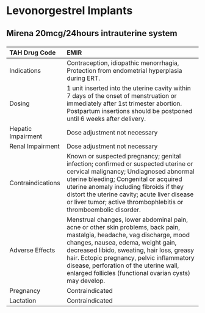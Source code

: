 # Levonorgestrel Implants

## Mirena 20mcg/24hours intrauterine system

##### 

| TAH Drug Code      | EMIR                                                                                                                                                                                                                                                                                                                                                           |
|:-------------------|:---------------------------------------------------------------------------------------------------------------------------------------------------------------------------------------------------------------------------------------------------------------------------------------------------------------------------------------------------------------|
| Indications        | Contraception, idiopathic menorrhagia, Protection from endometrial hyperplasia during ERT.                                                                                                                                                                                                                                                                     |
| Dosing             | 1 unit inserted into the uterine cavity within 7 days of the onset of menstruation or immediately after 1st trimester abortion. Postpartum insertions should be postponed until 6 weeks after delivery.                                                                                                                                                        |
| Hepatic Impairment | Dose adjustment not necessary                                                                                                                                                                                                                                                                                                                                  |
| Renal Impairment   | Dose adjustment not necessary                                                                                                                                                                                                                                                                                                                                  |
| Contraindications  | Known or suspected pregnancy; genital infection; confirmed or suspected uterine or cervical malignancy; Undiagnosed abnormal uterine bleeding; Congenital or acquired uterine anomaly including fibroids if they distort the uterine cavity; acute liver disease or liver tumor; active thrombophlebitis or thromboembolic disorder.                           |
| Adverse Effects    | Menstrual changes, lower abdominal pain, acne or other skin problems, back pain, mastalgia, headache, vag discharge, mood changes, nausea, edema, weight gain, decreased libido, sweating, hair loss, greasy hair. Ectopic pregnancy, pelvic inflammatory disease, perforation of the uterine wall, enlarged follicles (functional ovarian cysts) may develop. |
| Pregnancy          | Contraindicated                                                                                                                                                                                                                                                                                                                                                |
| Lactation          | Contraindicated                                                                                                                                                                                                                                                                                                                                                |

